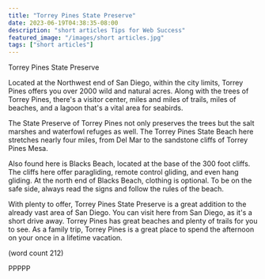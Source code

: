 ```yaml
---
title: "Torrey Pines State Preserve"
date: 2023-06-19T04:38:35-08:00
description: "short articles Tips for Web Success"
featured_image: "/images/short articles.jpg"
tags: ["short articles"]
---
```


Torrey Pines State Preserve

Located at the Northwest end of San Diego, within
the city limits, Torrey Pines offers you over 2000
wild and natural acres.  Along with the trees of 
Torrey Pines, there's a visitor center, miles and 
miles of trails, miles of beaches, and a lagoon
that's a vital area for seabirds.

The State Preserve of Torrey Pines not only preserves
the trees but the salt marshes and waterfowl refuges
as well.  The Torrey Pines State Beach here stretches
nearly four miles, from Del Mar to the sandstone 
cliffs of Torrey Pines Mesa.

Also found here is Blacks Beach, located at the 
base of the 300 foot cliffs.  The cliffs here offer
paragliding, remote control gliding, and even hang
gliding. At the north end of Blacks Beach, clothing 
is optional.  To be on the safe side, always read the
signs and follow the rules of the beach.

With plenty to offer, Torrey Pines State Preserve is
a great addition to the already vast area of San
Diego.  You can visit here from San Diego, as it's 
a short drive away.  Torrey Pines has great beaches
and plenty of trails for you to see.  As a family 
trip, Torrey Pines is a great place to spend the
afternoon on your once in a lifetime vacation.

(word count 212)

PPPPP
